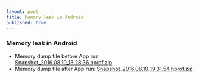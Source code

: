 ```yaml
---
layout: post
title: Memory leak in Android
published: true
---
```


### Memory leak in Android

* Memory dump file before App run: [Snapshot_2016.08.10_13.28.36.hprof.zip](../attachments/Snapshot_2016.08.10_13.28.36.hprof.zip)
* Memory dump file after App run: [Snapshot_2016.08.10_19.31.54.hprof.zip](https://drive.google.com/open?id=0BxELmqJmeOn8TzQ4amt6OHM5Um8)

